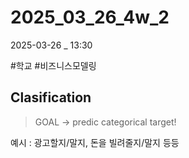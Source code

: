 
# 2025_03_26_4w_2

2025-03-26 _ 13:30

#학교 #비즈니스모델링 

## Clasification

> GOAL -> predic categorical target!

예시 : 
광고할지/말지, 돈을 빌려줄지/말지 등등

